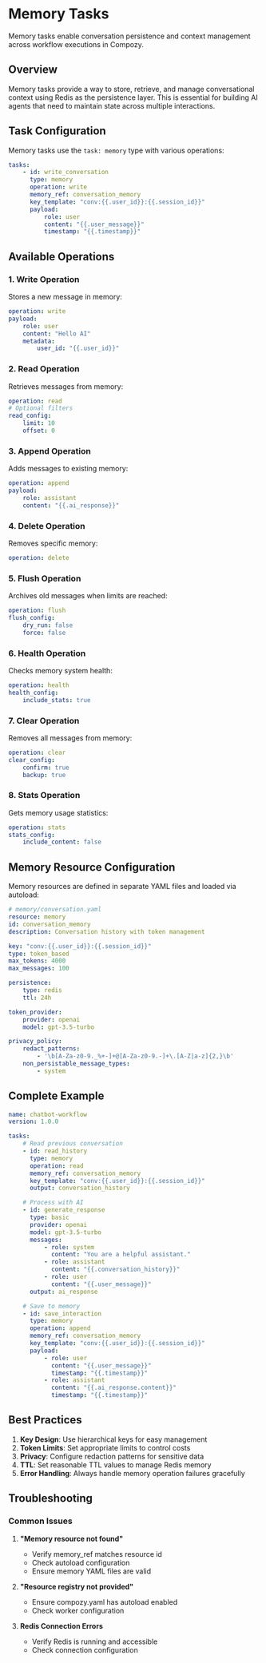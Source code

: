 # Memory Tasks

Memory tasks enable conversation persistence and context management across workflow executions in Compozy.

## Overview

Memory tasks provide a way to store, retrieve, and manage conversational context using Redis as the persistence layer. This is essential for building AI agents that need to maintain state across multiple interactions.

## Task Configuration

Memory tasks use the `task: memory` type with various operations:

```yaml
tasks:
    - id: write_conversation
      type: memory
      operation: write
      memory_ref: conversation_memory
      key_template: "conv:{{.user_id}}:{{.session_id}}"
      payload:
          role: user
          content: "{{.user_message}}"
          timestamp: "{{.timestamp}}"
```

## Available Operations

### 1. Write Operation

Stores a new message in memory:

```yaml
operation: write
payload:
    role: user
    content: "Hello AI"
    metadata:
        user_id: "{{.user_id}}"
```

### 2. Read Operation

Retrieves messages from memory:

```yaml
operation: read
# Optional filters
read_config:
    limit: 10
    offset: 0
```

### 3. Append Operation

Adds messages to existing memory:

```yaml
operation: append
payload:
    role: assistant
    content: "{{.ai_response}}"
```

### 4. Delete Operation

Removes specific memory:

```yaml
operation: delete
```

### 5. Flush Operation

Archives old messages when limits are reached:

```yaml
operation: flush
flush_config:
    dry_run: false
    force: false
```

### 6. Health Operation

Checks memory system health:

```yaml
operation: health
health_config:
    include_stats: true
```

### 7. Clear Operation

Removes all messages from memory:

```yaml
operation: clear
clear_config:
    confirm: true
    backup: true
```

### 8. Stats Operation

Gets memory usage statistics:

```yaml
operation: stats
stats_config:
    include_content: false
```

## Memory Resource Configuration

Memory resources are defined in separate YAML files and loaded via autoload:

```yaml
# memory/conversation.yaml
resource: memory
id: conversation_memory
description: Conversation history with token management

key: "conv:{{.user_id}}:{{.session_id}}"
type: token_based
max_tokens: 4000
max_messages: 100

persistence:
    type: redis
    ttl: 24h

token_provider:
    provider: openai
    model: gpt-3.5-turbo

privacy_policy:
    redact_patterns:
        - '\b[A-Za-z0-9._%+-]+@[A-Za-z0-9.-]+\.[A-Z|a-z]{2,}\b'
    non_persistable_message_types:
        - system
```

## Complete Example

```yaml
name: chatbot-workflow
version: 1.0.0

tasks:
    # Read previous conversation
    - id: read_history
      type: memory
      operation: read
      memory_ref: conversation_memory
      key_template: "conv:{{.user_id}}:{{.session_id}}"
      output: conversation_history

    # Process with AI
    - id: generate_response
      type: basic
      provider: openai
      model: gpt-3.5-turbo
      messages:
          - role: system
            content: "You are a helpful assistant."
          - role: assistant
            content: "{{.conversation_history}}"
          - role: user
            content: "{{.user_message}}"
      output: ai_response

    # Save to memory
    - id: save_interaction
      type: memory
      operation: append
      memory_ref: conversation_memory
      key_template: "conv:{{.user_id}}:{{.session_id}}"
      payload:
          - role: user
            content: "{{.user_message}}"
            timestamp: "{{.timestamp}}"
          - role: assistant
            content: "{{.ai_response.content}}"
            timestamp: "{{.timestamp}}"
```

## Best Practices

1. **Key Design**: Use hierarchical keys for easy management
2. **Token Limits**: Set appropriate limits to control costs
3. **Privacy**: Configure redaction patterns for sensitive data
4. **TTL**: Set reasonable TTL values to manage Redis memory
5. **Error Handling**: Always handle memory operation failures gracefully

## Troubleshooting

### Common Issues

1. **"Memory resource not found"**
    - Verify memory_ref matches resource id
    - Check autoload configuration
    - Ensure memory YAML files are valid

2. **"Resource registry not provided"**
    - Ensure compozy.yaml has autoload enabled
    - Check worker configuration

3. **Redis Connection Errors**
    - Verify Redis is running and accessible
    - Check connection configuration